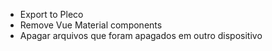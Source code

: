 - Export to Pleco
- Remove Vue Material components
- Apagar arquivos que foram apagados em outro dispositivo
